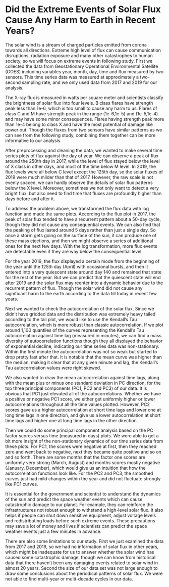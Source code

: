 # Did the Extreme Events of Solar Flux Cause Any Harm to Earth in Recent Years?
The solar wind is a stream of charged particles emitted from corona towards all directions. Extreme high level of flux can cause communication disruptions, radiation exposure and many other catastrophes to human society, so we will focus on extreme events in following study. First we collected the data from Geostationary Operational Environmental Satellite (GOES) including variables year, month, day, time and flux measured by two sensors. This time series data was measured at approximately a two-second sampling rate, and we only used data from 2017 and 2019 for our analysis.

The X-ray flux is measured in watts per square meter and scientists classify the brightness of solar flux into four levels. B class flares have strength peak less than 1e-6, which is too small to cause any harm to us. Flares of class C and M have strength peak in the range (1e-6,1e-5) and (1e-5,1e-4) and may have some minor consequences. Flares having strength peak more than 1e-4 belong to class X and have the most potential of damage like power out. Though the fluxes from two sensors have similar patterns as we can see from the following study, combining them together can be more informative to our analysis.

After preprocessing and cleaning the data, we wanted to make several time series plots of flux against the day of year. We can observe a peak of flux around the 250th day in 2017, while the level of flux stayed below the level of X class in other days, and most of the time below M level. In 2019, the flux levels were all below C level except the 125th day, so the solar fluxes of 2019 were much milder than that of 2017. However, the raw scale is not evenly spaced, we can hardly observe the details of solar flux patterns below the X level. Moreover, sometimes we not only want to detect a very bright flux, but also need to find time that fluxes are profoundly higher than days before and after it.  

To address the problem above, we transformed the flux data with log function and made the same plots. According to the flux plot in 2017, the peak of solar flux tended to have a recurrent pattern about a 50-day cycle, though they did not cause any consequential events. We can also find that the peaking of flux lasted around 5 days rather than just a single day. So once a storm gets going on the surface of the sun, it can produce one of these mass ejections, and then we might observe a series of additional ones for the next few days. With the log transformation, more flux events are detectable even if they are way below the consequential level.

For the year 2019, the flux displayed a certain mode from the beginning of the year until the 125th day (April) with occasional bursts, and then it entered into a very quiescent state around day 140 and remained that state for the rest of the year. But we can predict that the quiescent state will end after 2019 and the solar flux may reenter into a dynamic behavior due to the recurrent pattern of flux. Though the solar wind did not cause any significant harm to the earth according to the data till today in recent few years.

Next we wanted to check the autocorrelation of the solar flux. Since we didn’t have gridded data and the distribution was extremely heavy tailed according to the tail plot, we would like to use the Kendall’s Tau autocorrelation, which is more robust than classic autocorrelation. If we plot around 1,100 quantiles of the curves representing the Kendall’s Tau autocorrelation against time lag (measured in minutes), we can find a mass diversity of autocorrelation functions though they all displayed the behavior of exponential decline, indicating our time series data was non-stationary. Within the first minute the autocorrelation was not so weak but started to drop pretty fast after that. It is notable that the mean curve was higher than the median, making it clear that at any given minute and lag, the Kendall’s Tau autocorrelation values were right skewed.

We also wanted to draw the mean autocorrelation against time lags, along with the mean plus or minus one standard deviation in PC direction, for the top three principal components (PC1, PC2 and PC3) of our data. It is obvious that PC1 just elevated all of the autocorrelations. Whether we have a positive or negative PC1 score, we either get uniformly higher or lower autocorrelations throughout all the time values plotted. However, PC2 scores gave us a higher autocorrelation at short time lags and lower one at long time lags in one direction, and give us a lower autocorrelation at short time lags and higher one at long time lags in the other direction.

Then we could do some principal component analysis based on the PC factor scores versus time (measured in days) plots. We were able to get a bit more insight of the non-stationary dynamics of our time series data from these plots. For PC1, the scores were negative at first, then they reached zero and went back to negative, next they became quite positive and so on and so forth. There are some months that the factor one scores are uniformly very strong (March, August) and months scores mostly negative (January, December), which would give us an intuition that how the autocorrelation functions look like. For the PC2 and PC3, the smoothed curves just had mild changes within the year and did not fluctuate strongly like PC1 curves.

It is essential for the government and scientist to understand the dynamics of the sun and predict the space weather events which can cause catastrophic damage to our planet. For example, they can reinforce the infrastructures not robust enough to withstand a high-level solar flux. It also helps if people can shut down sensitive equipment, adjust voltage levels and redistributing loads before such extreme events. These precautions may save a lot of money and lives if scientists can predict the space weather events just a few minutes in advance.

There are also some limitations to our study. First we just examined the data from 2017 and 2019, so we had no information of solar flux in other years, which might be inadequate for us to answer whether the solar wind has caused some catastrophic damage, though we can know from historical data that there haven’t been any damaging events related to solar wind in almost 20 years. Second the size of our data set was not large enough to draw some conclusions about the periodical patterns of solar flux. We were not able to find multi-year or multi-decade cycles in our data. 

